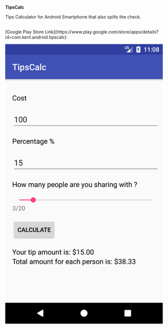 <b>TipsCalc</b>

<p>Tips Calculator for Android Smartphone that also spilts the check.</p>
<br/>
[Google Play Store Link](https://www.play.google.com/store/apps/details?id=com.kevt.android.tipscalc)


![Alt Text](https://github.com/kev-th/TipsCalc/blob/master/screenshot1.png)

